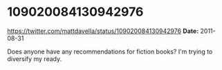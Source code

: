 # 109020084130942976
https://twitter.com/mattdavella/status/109020084130942976
**Date:** 2011-08-31

Does anyone have any recommendations for fiction books? I'm trying to diversify my ready.
